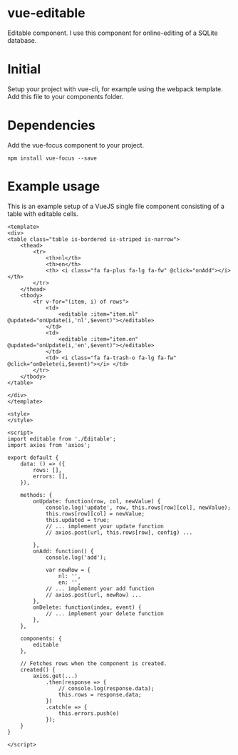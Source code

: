 # vue-editable
Editable component.
I use this component for online-editing of a SQLite database.

# Initial
Setup your project with vue-cli, for example using the webpack template.
Add this file to your components folder.

# Dependencies
Add the vue-focus component to your project.

`npm install vue-focus --save`

# Example usage
This is an example setup of a VueJS single file component consisting of a table with editable cells.
```
<template>
<div>
<table class="table is-bordered is-striped is-narrow">
    <thead>
        <tr>
            <th>nl</th>
            <th>en</th>
            <th> <i class="fa fa-plus fa-lg fa-fw" @click="onAdd"></i> </th>
        </tr>
    </thead>
    <tbody>
        <tr v-for="(item, i) of rows">
            <td>
                <editable :item="item.nl" @updated="onUpdate(i,'nl',$event)"></editable>
            </td>
            <td>
                <editable :item="item.en" @updated="onUpdate(i,'en',$event)"></editable>
            </td>
            <td> <i class="fa fa-trash-o fa-lg fa-fw" @click="onDelete(i,$event)"></i> </td>
        </tr>
    </tbody>
</table>

</div>
</template>

<style>
</style>

<script>
import editable from './Editable';
import axios from 'axios';

export default {
    data: () => ({
        rows: [],
        errors: [],
    }),

    methods: {
        onUpdate: function(row, col, newValue) {
            console.log('update', row, this.rows[row][col], newValue);
            this.rows[row][col] = newValue;
            this.updated = true;
            // ... implement your update function
            // axios.post(url, this.rows[row], config) ...

        },
        onAdd: function() {
            console.log('add');

            var newRow = {
                nl: '',
                en: '',
            // ... implement your add function
            // axios.post(url, newRow) ...
        },
        onDelete: function(index, event) {
            // ... implement your delete function
        },
    },

    components: {
        editable
    },

    // Fetches rows when the component is created.
    created() {
        axios.get(...)
            .then(response => {
                // console.log(response.data);
                this.rows = response.data;
            })
            .catch(e => {
                this.errors.push(e)
            });
    }
}

</script>
```

